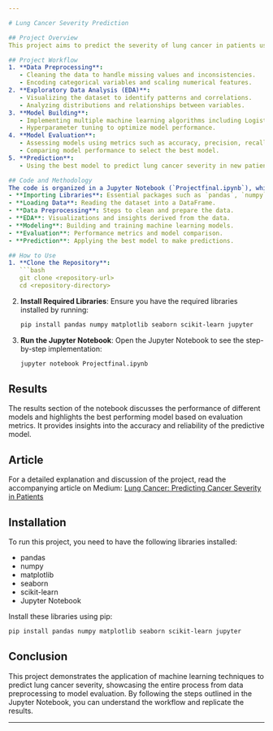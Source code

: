 ```yaml
---

# Lung Cancer Severity Prediction

## Project Overview
This project aims to predict the severity of lung cancer in patients using machine learning techniques. By leveraging various data preprocessing steps, exploratory data analysis (EDA), and machine learning algorithms, the project develops a robust predictive model to assist in the early detection and severity assessment of lung cancer.

## Project Workflow
1. **Data Preprocessing**:
   - Cleaning the data to handle missing values and inconsistencies.
   - Encoding categorical variables and scaling numerical features.
2. **Exploratory Data Analysis (EDA)**:
   - Visualizing the dataset to identify patterns and correlations.
   - Analyzing distributions and relationships between variables.
3. **Model Building**:
   - Implementing multiple machine learning algorithms including Logistic Regression.
   - Hyperparameter tuning to optimize model performance.
4. **Model Evaluation**:
   - Assessing models using metrics such as accuracy, precision, recall, and F1-score.
   - Comparing model performance to select the best model.
5. **Prediction**:
   - Using the best model to predict lung cancer severity in new patients.

## Code and Methodology
The code is organized in a Jupyter Notebook (`Projectfinal.ipynb`), which includes:
- **Importing Libraries**: Essential packages such as `pandas`, `numpy`, `matplotlib`, `seaborn`, and `scikit-learn`.
- **Loading Data**: Reading the dataset into a DataFrame.
- **Data Preprocessing**: Steps to clean and prepare the data.
- **EDA**: Visualizations and insights derived from the data.
- **Modeling**: Building and training machine learning models.
- **Evaluation**: Performance metrics and model comparison.
- **Prediction**: Applying the best model to make predictions.

## How to Use
1. **Clone the Repository**:
   ```bash
   git clone <repository-url>
   cd <repository-directory>
   ```
2. **Install Required Libraries**:
   Ensure you have the required libraries installed by running:
   ```bash
   pip install pandas numpy matplotlib seaborn scikit-learn jupyter
   ```
3. **Run the Jupyter Notebook**:
   Open the Jupyter Notebook to see the step-by-step implementation:
   ```bash
   jupyter notebook Projectfinal.ipynb
   ```

## Results
The results section of the notebook discusses the performance of different models and highlights the best performing model based on evaluation metrics. It provides insights into the accuracy and reliability of the predictive model.

## Article
For a detailed explanation and discussion of the project, read the accompanying article on Medium:
[Lung Cancer: Predicting Cancer Severity in Patients](https://medium.com/@tahafaisal999/lung-cancer-predicting-cancer-severity-in-patients-ca5c92114f77)

## Installation
To run this project, you need to have the following libraries installed:
- pandas
- numpy
- matplotlib
- seaborn
- scikit-learn
- Jupyter Notebook

Install these libraries using pip:
```bash
pip install pandas numpy matplotlib seaborn scikit-learn jupyter
```

## Conclusion
This project demonstrates the application of machine learning techniques to predict lung cancer severity, showcasing the entire process from data preprocessing to model evaluation. By following the steps outlined in the Jupyter Notebook, you can understand the workflow and replicate the results.

---
```

